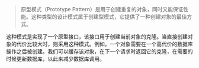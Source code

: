 > 原型模式（Prototype Pattern）是用于创建重复的对象，同时又能保证性能。这种类型的设计模式属于创建型模式，它提供了一种创建对象的最佳方式。


这种模式是实现了一个原型接口，该接口用于创建当前对象的克隆。当直接创建对象的代价比较大时，则采用这种模式。例如，一个对象需要在一个高代价的数据库操作之后被创建。我们可以缓存该对象，在下一个请求时返回它的克隆，在需要的时候更新数据库，以此来减少数据库调用。